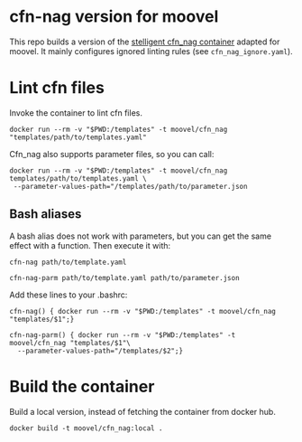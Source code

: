 # cfn-nag version for moovel

This repo builds a version of the [stelligent cfn_nag container](https://github.com/stelligent/cfn_nag) adapted for moovel. It mainly configures ignored linting rules (see `cfn_nag_ignore.yaml`).

# Lint cfn files

Invoke the container to lint cfn files.

`docker run --rm -v "$PWD:/templates" -t moovel/cfn_nag "templates/path/to/templates.yaml"`

Cfn_nag also supports parameter files, so you can call:

```
docker run --rm -v "$PWD:/templates" -t moovel/cfn_nag templates/path/to/templates.yaml \
 --parameter-values-path="/templates/path/to/parameter.json
```

## Bash aliases

A bash alias does not work with parameters, but you can get the same effect with a function. Then execute it with:

```
cfn-nag path/to/template.yaml

cfn-nag-parm path/to/template.yaml path/to/parameter.json
```

Add these lines to your .bashrc:

```
cfn-nag() { docker run --rm -v "$PWD:/templates" -t moovel/cfn_nag "templates/$1";}

cfn-nag-parm() { docker run --rm -v "$PWD:/templates" -t moovel/cfn_nag "templates/$1"\
  --parameter-values-path="/templates/$2";}

```

# Build the container

Build a local version, instead of fetching the container from docker hub.


`docker build -t moovel/cfn_nag:local .`

